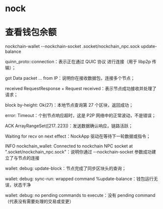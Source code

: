 # nock



# 查看钱包余额

nockchain-wallet --nockchain-socket .socket/nockchain_npc.sock update-balance

quinn_proto::connection：表示正在通过 QUIC 协议 进行连接（用于 libp2p 传输）；

got Data packet ... from IP：说明你在接收数据包，连接多个节点；

received RequestResponse + Request received：表示节点成功接收并处理了请求；

block by-height: Ok(27)：本地节点查询第 27 个区块，返回成功；

error: Timeout：个别节点响应超时，这是 P2P 网络中的正常波动，不是错误；

ACK ArrayRangeSet([217..223])：发送数据确认响应，链路活跃；

Waiting for recv on next effect：NockApp 驱动在等待下一轮数据或指令；

INFO nockchain_wallet: Connected to nockchain NPC socket at ".socket/nockchain_npc.sock"：说明你通过 --nockchain-socket 参数成功建立了与节点的连接

wallet: debug: update-block：节点完成了同步区块头的查询；

wallet: debug: sync-run: wrapped command %update-balance：钱包运行无误，状态干净

wallet: debug: no pending commands to execute：没有 pending command（代表没有需要处理的交易或变更）
